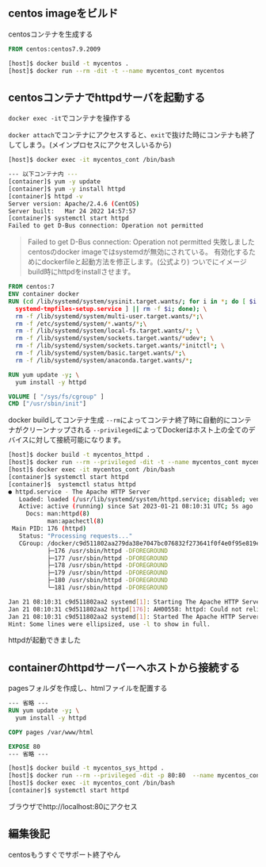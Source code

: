 ## centos imageをビルド

centosコンテナを生成する

```dockerfile
FROM centos:centos7.9.2009
```

```sh
[host]$ docker build -t mycentos .
[host]$ docker run --rm -dit -t --name mycentos_cont mycentos
```

## centosコンテナでhttpdサーバを起動する

`docker exec -it`でコンテナを操作する

`docker attach`でコンテナにアクセスすると、`exit`で抜けた時にコンテナも終了してしまう。(メインプロセスにアクセスしいるから)

```sh
[host]$ docker exec -it mycentos_cont /bin/bash

--- 以下コンテナ内 ---
[container]$ yum -y update
[container]$ yum -y install httpd
[container]$ httpd -v
Server version: Apache/2.4.6 (CentOS)
Server built:   Mar 24 2022 14:57:57
[container]$ systemctl start httpd
Failed to get D-Bus connection: Operation not permitted
```

> Failed to get D-Bus connection: Operation not permitted
失敗しました 
centosのdocker imageではsystemdが無効にされている。
有効化するためにdockerfileと起動方法を修正します。(公式より)
ついでにイメージbuild時にhttpdをinstallさせます。

```dockerfile
FROM centos:7
ENV container docker
RUN (cd /lib/systemd/system/sysinit.target.wants/; for i in *; do [ $i == \
  systemd-tmpfiles-setup.service ] || rm -f $i; done); \
  rm -f /lib/systemd/system/multi-user.target.wants/*;\
  rm -f /etc/systemd/system/*.wants/*;\
  rm -f /lib/systemd/system/local-fs.target.wants/*; \
  rm -f /lib/systemd/system/sockets.target.wants/*udev*; \
  rm -f /lib/systemd/system/sockets.target.wants/*initctl*; \
  rm -f /lib/systemd/system/basic.target.wants/*;\
  rm -f /lib/systemd/system/anaconda.target.wants/*;

RUN yum update -y; \
  yum install -y httpd

VOLUME [ "/sys/fs/cgroup" ]
CMD ["/usr/sbin/init"]
```
docker buildしてコンテナ生成
`--rm`によってコンテナ終了時に自動的にコンテナがクリーンナップされる
`--privileged`によってDockerはホスト上の全てのデバイスに対して接続可能になります。


```sh
[host]$ docker build -t mycentos_httpd .
[host]$ docker run --rm --privileged -dit -t --name mycentos_cont mycentos_sys_httpd
[host]$ docker exec -it mycentos_cont /bin/bash
[container]$ systemctl start httpd
[container]$  systemctl status httpd
● httpd.service - The Apache HTTP Server
   Loaded: loaded (/usr/lib/systemd/system/httpd.service; disabled; vendor preset: disabled)
   Active: active (running) since Sat 2023-01-21 08:10:31 UTC; 5s ago
     Docs: man:httpd(8)
           man:apachectl(8)
 Main PID: 176 (httpd)
   Status: "Processing requests..."
   CGroup: /docker/c9d511802aa279da38e7047bc076832f273641f0f4e0f95e819ec793f8a11513/system.slice/httpd.service
           ├─176 /usr/sbin/httpd -DFOREGROUND
           ├─177 /usr/sbin/httpd -DFOREGROUND
           ├─178 /usr/sbin/httpd -DFOREGROUND
           ├─179 /usr/sbin/httpd -DFOREGROUND
           ├─180 /usr/sbin/httpd -DFOREGROUND
           └─181 /usr/sbin/httpd -DFOREGROUND

Jan 21 08:10:31 c9d511802aa2 systemd[1]: Starting The Apache HTTP Server...
Jan 21 08:10:31 c9d511802aa2 httpd[176]: AH00558: httpd: Could not reliably determine...ge
Jan 21 08:10:31 c9d511802aa2 systemd[1]: Started The Apache HTTP Server.
Hint: Some lines were ellipsized, use -l to show in full.
```
httpdが起動できました

## containerのhttpdサーバーへホストから接続する

pagesフォルダを作成し、htmlファイルを配置する

```dockerfile
--- 省略 ---
RUN yum update -y; \
  yum install -y httpd

COPY pages /var/www/html

EXPOSE 80
--- 省略 ---
```

```sh
[host]$ docker build -t mycentos_sys_httpd .
[host]$ docker run --rm --privileged -dit -p 80:80  --name mycentos_cont mycentos_sys_httpd
[host]$ docker exec -it mycentos_cont /bin/bash
[container]$ systemctl start httpd
```

ブラウザでhttp://localhost:80にアクセス

## 編集後記
centosもうすぐでサポート終了やん